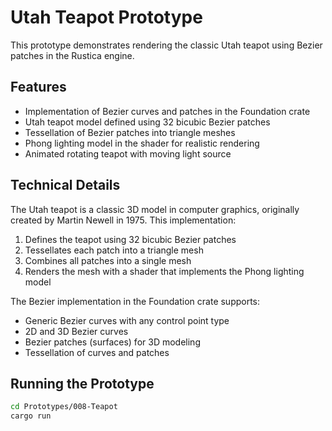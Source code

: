 # Utah Teapot Prototype

This prototype demonstrates rendering the classic Utah teapot using Bezier patches in the Rustica engine.

## Features

- Implementation of Bezier curves and patches in the Foundation crate
- Utah teapot model defined using 32 bicubic Bezier patches
- Tessellation of Bezier patches into triangle meshes
- Phong lighting model in the shader for realistic rendering
- Animated rotating teapot with moving light source

## Technical Details

The Utah teapot is a classic 3D model in computer graphics, originally created by Martin Newell in 1975. This implementation:

1. Defines the teapot using 32 bicubic Bezier patches
2. Tessellates each patch into a triangle mesh
3. Combines all patches into a single mesh
4. Renders the mesh with a shader that implements the Phong lighting model

The Bezier implementation in the Foundation crate supports:
- Generic Bezier curves with any control point type
- 2D and 3D Bezier curves
- Bezier patches (surfaces) for 3D modeling
- Tessellation of curves and patches

## Running the Prototype

```bash
cd Prototypes/008-Teapot
cargo run
```
